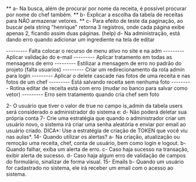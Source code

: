 ** a- Na busca, além de procurar por nome da receita, é possível procurar por nome do chef também.
** b- Explicar a escolha da tabela de receitas para NÃO armazenar vetores.
** c- Para efeito de teste da paginação, ao buscar pela string "henrique" retorna 3 registros, onde cada página exibe apenas 2, ficando assim duas páginas.
(help) d- Na administração, está dando erro quando adicionar um ingrediente na tela de editar

--------- Falta colocar o recurso de menu ativo no site e na adm
--------- Aplicar validação do e-mail
--------- Aplicar tratamento em todas as mensagens de erro
--------- Estilizar a mensagem de erro no padrão do projeto (falta usuarios)
--------- Criar um redirecionamento da rota admin para login
--------- Aplicar o delete cascade nas fotos de uma receita e nas fotos de um chef
--------- Está salvando receita sem nenhuma foto
--------- Rotina editar de receita está com erro (mudar no banco para salvar como vetor)
--------- Erro sem tratamento quando cria chef sem foto

2- O usuário que tiver o valor de true no campo is_admin da tabela users será considerado o administrador do sistema e:
    d- Não poderá deletar sua própria conta
7- Crie uma estratégia que quando o administrador criar um usuário novo, o sistema irá criar uma senha aleatória e enviar por email ao usuário criado. DICA*: Use a estratégia de criação de TOKEN que você viu nas aulas*.
14- Quando utilizar os alertas?
    a- Na criação, atualização ou remoção uma receita, chef, conta de usuário, bem como login e logout.
    b- Quando falhar, exiba um alerta de erro.
    c- Caso haja sucesso na transação, exibir alerta de sucesso.
    d- Caso haja algum erro de validação de campos do formulário, sinalizar de forma visual.
15- Emails
    b- Quando um usuário for cadastrado no sistema, ele irá receber um email com o acesso ao sistema.